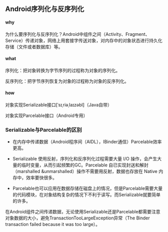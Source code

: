 ## Android序列化与反序列化

#### why

为什么要序列化与反序列化？Android中组件之间（Activity、Fragment、Service）传递对象，网络上用套接字传送对象，对内存中的对象状态进行持久化存储（文件或者数据库）等。

#### what

序列化：把对象转换为字节序列的过程称为对象的序列化。

反序列化：把字节序列恢复为对象的过程称为对象的反序列化。

#### how

对象实现Serializable接口[ˈsɪˌriəˌlaɪzəbl]（Java自带）

对象实现Parcelable接口（Android专用）

### Serializable与Parcelable的区别

- 在内存中传递数据（Android程序间（AIDL），IBinder通信）Parcelable效率更高。 

- Serializable 使用反射，序列化和反序列化过程需要大量 I/O 操作，会产生大量的临时变量，从而引起频繁的GC。Parcelable 自已实现封送和解封（marshalled &unmarshalled）操作不需要用反射，数据也存放在 Native 内存中，效率要快很多。
- Parcelable也可以应用在数据存储在磁盘上的情况，但是Parcelable需要大量的代码模块，在对象结构复杂的情况下不利于读写。而Serializable就要简单的许多。

在Android组件之间传递数据，无论使用Serializable还是Parcelable都需要注意对象数据的大小，避免TransactionTooLargeException异常（The Binder transaction failed because it was too large）。